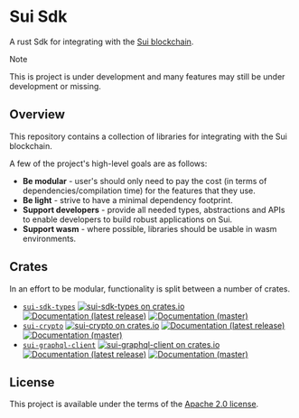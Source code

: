 # Sui Sdk

A rust Sdk for integrating with the [Sui blockchain](https://docs.sui.io/).

> [!NOTE]
> This is project is under development and many features may still be under
> development or missing.

## Overview

This repository contains a collection of libraries for integrating with the Sui blockchain.

A few of the project's high-level goals are as follows:

* **Be modular** - user's should only need to pay the cost (in terms of dependencies/compilation time) for the features that they use.
* **Be light** - strive to have a minimal dependency footprint.
* **Support developers** - provide all needed types, abstractions and APIs to enable developers to build robust applications on Sui.
* **Support wasm** - where possible, libraries should be usable in wasm environments.

## Crates

In an effort to be modular, functionality is split between a number of crates.

* [`sui-sdk-types`](crates/sui-sdk-types)
    [![sui-sdk-types on crates.io](https://img.shields.io/crates/v/sui-sdk-types)](https://crates.io/crates/sui-sdk-types)
    [![Documentation (latest release)](https://img.shields.io/badge/docs-latest-brightgreen)](https://docs.rs/sui-sdk-types)
    [![Documentation (master)](https://img.shields.io/badge/docs-master-59f)](https://mystenlabs.github.io/sui-rust-sdk/sui_sdk_types/)
* [`sui-crypto`](crates/sui-crypto)
    [![sui-crypto on crates.io](https://img.shields.io/crates/v/sui-crypto)](https://crates.io/crates/sui-crypto)
    [![Documentation (latest release)](https://img.shields.io/badge/docs-latest-brightgreen)](https://docs.rs/sui-crypto)
    [![Documentation (master)](https://img.shields.io/badge/docs-master-59f)](https://mystenlabs.github.io/sui-rust-sdk/sui_crypto/)
* [`sui-graphql-client`](crates/sui-crypto)
    [![sui-graphql-client on crates.io](https://img.shields.io/crates/v/sui-graphql-client)](https://crates.io/crates/sui-graphql-client)
    [![Documentation (latest release)](https://img.shields.io/badge/docs-latest-brightgreen)](https://docs.rs/sui-graphql-client)
    [![Documentation (master)](https://img.shields.io/badge/docs-master-59f)](https://mystenlabs.github.io/sui-rust-sdk/sui-graphql-client/)

## License

This project is available under the terms of the [Apache 2.0 license](LICENSE).
